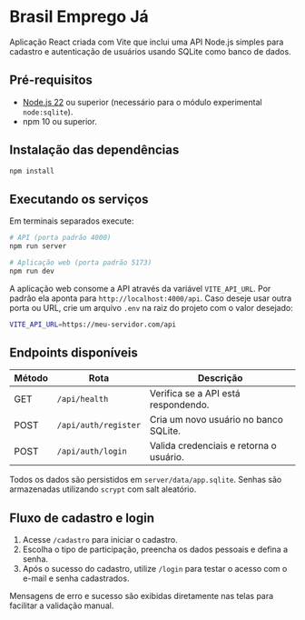 # Brasil Emprego Já

Aplicação React criada com Vite que inclui uma API Node.js simples para cadastro e autenticação de usuários usando SQLite como banco de dados.

## Pré-requisitos

- [Node.js 22](https://nodejs.org/) ou superior (necessário para o módulo experimental `node:sqlite`).
- npm 10 ou superior.

## Instalação das dependências

```bash
npm install
```

## Executando os serviços

Em terminais separados execute:

```bash
# API (porta padrão 4000)
npm run server

# Aplicação web (porta padrão 5173)
npm run dev
```

A aplicação web consome a API através da variável `VITE_API_URL`. Por padrão ela aponta para `http://localhost:4000/api`. Caso deseje usar outra porta ou URL, crie um arquivo `.env` na raiz do projeto com o valor desejado:

```bash
VITE_API_URL=https://meu-servidor.com/api
```

## Endpoints disponíveis

| Método | Rota                | Descrição                               |
| ------ | ------------------- | --------------------------------------- |
| GET    | `/api/health`       | Verifica se a API está respondendo.     |
| POST   | `/api/auth/register`| Cria um novo usuário no banco SQLite.   |
| POST   | `/api/auth/login`   | Valida credenciais e retorna o usuário. |

Todos os dados são persistidos em `server/data/app.sqlite`. Senhas são armazenadas utilizando `scrypt` com salt aleatório.

## Fluxo de cadastro e login

1. Acesse `/cadastro` para iniciar o cadastro.
2. Escolha o tipo de participação, preencha os dados pessoais e defina a senha.
3. Após o sucesso do cadastro, utilize `/login` para testar o acesso com o e-mail e senha cadastrados.

Mensagens de erro e sucesso são exibidas diretamente nas telas para facilitar a validação manual.
